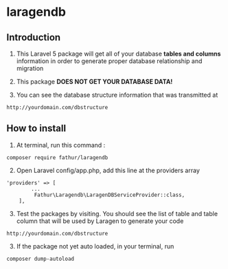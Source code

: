 # laragendb

## Introduction

1. This Laravel 5 package will get all of your database **tables and columns** information in order to generate proper database relationship and migration

2. This package **DOES NOT GET YOUR DATABASE DATA!**

3. You can see the database structure information that was transmitted at 
````
http://yourdomain.com/dbstructure
````

## How to install

1. At terminal, run this command : 

```
composer require fathur/laragendb
```

2. Open Laravel config/app.php, add this line at the providers array

```
'providers' => [
        ...
         Fathur\Laragendb\LaragenDBServiceProvider::class,
    ],
```

3. Test the packages by visiting. You should see the list of table and table column that will be used by Laragen to generate your code

````
http://yourdomain.com/dbstructure
````

3. If the package not yet auto loaded, in your terminal, run 

````
composer dump-autoload
````